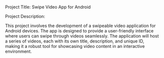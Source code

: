Project Title: Swipe Video App for Android

Project Description:

This project involves the development of a swipeable video application for Android devices. The
app is designed to provide a user-friendly interface where users can swipe through videos
seamlessly. The application will host a series of videos, each with its own title, description, and
unique ID, making it a robust tool for showcasing video content in an interactive environment.
